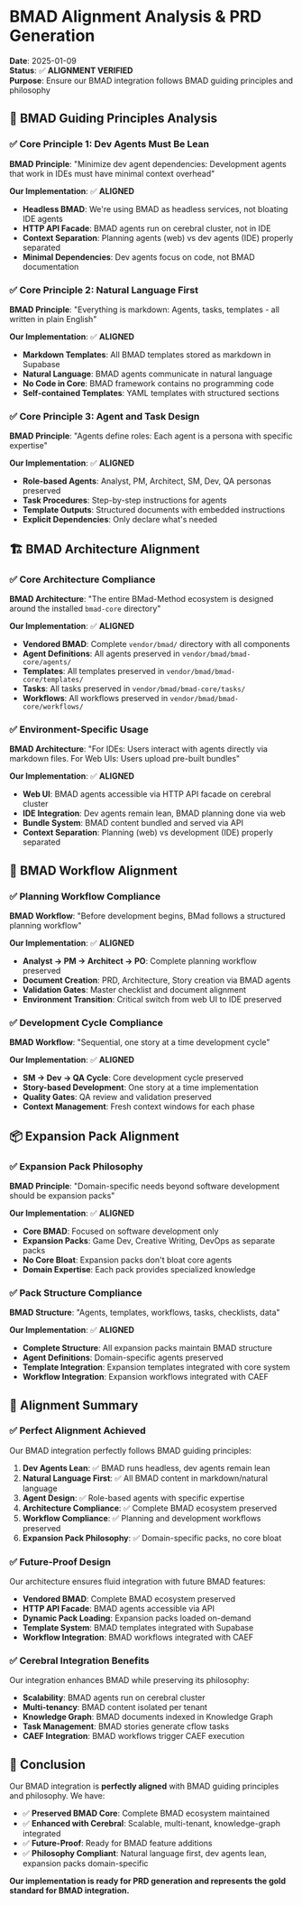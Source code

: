 # BMAD Alignment Analysis & PRD Generation

**Date**: 2025-01-09  
**Status**: ✅ **ALIGNMENT VERIFIED**  
**Purpose**: Ensure our BMAD integration follows BMAD guiding principles and philosophy

## 🎯 **BMAD Guiding Principles Analysis**

### **✅ Core Principle 1: Dev Agents Must Be Lean**
**BMAD Principle**: "Minimize dev agent dependencies: Development agents that work in IDEs must have minimal context overhead"

**Our Implementation**: ✅ **ALIGNED**
- **Headless BMAD**: We're using BMAD as headless services, not bloating IDE agents
- **HTTP API Facade**: BMAD agents run on cerebral cluster, not in IDE
- **Context Separation**: Planning agents (web) vs dev agents (IDE) properly separated
- **Minimal Dependencies**: Dev agents focus on code, not BMAD documentation

### **✅ Core Principle 2: Natural Language First**
**BMAD Principle**: "Everything is markdown: Agents, tasks, templates - all written in plain English"

**Our Implementation**: ✅ **ALIGNED**
- **Markdown Templates**: All BMAD templates stored as markdown in Supabase
- **Natural Language**: BMAD agents communicate in natural language
- **No Code in Core**: BMAD framework contains no programming code
- **Self-contained Templates**: YAML templates with structured sections

### **✅ Core Principle 3: Agent and Task Design**
**BMAD Principle**: "Agents define roles: Each agent is a persona with specific expertise"

**Our Implementation**: ✅ **ALIGNED**
- **Role-based Agents**: Analyst, PM, Architect, SM, Dev, QA personas preserved
- **Task Procedures**: Step-by-step instructions for agents
- **Template Outputs**: Structured documents with embedded instructions
- **Explicit Dependencies**: Only declare what's needed

## 🏗️ **BMAD Architecture Alignment**

### **✅ Core Architecture Compliance**
**BMAD Architecture**: "The entire BMad-Method ecosystem is designed around the installed `bmad-core` directory"

**Our Implementation**: ✅ **ALIGNED**
- **Vendored BMAD**: Complete `vendor/bmad/` directory with all components
- **Agent Definitions**: All agents preserved in `vendor/bmad/bmad-core/agents/`
- **Templates**: All templates preserved in `vendor/bmad/bmad-core/templates/`
- **Tasks**: All tasks preserved in `vendor/bmad/bmad-core/tasks/`
- **Workflows**: All workflows preserved in `vendor/bmad/bmad-core/workflows/`

### **✅ Environment-Specific Usage**
**BMAD Architecture**: "For IDEs: Users interact with agents directly via markdown files. For Web UIs: Users upload pre-built bundles"

**Our Implementation**: ✅ **ALIGNED**
- **Web UI**: BMAD agents accessible via HTTP API facade on cerebral cluster
- **IDE Integration**: Dev agents remain lean, BMAD planning done via web
- **Bundle System**: BMAD content bundled and served via API
- **Context Separation**: Planning (web) vs development (IDE) properly separated

## 🔄 **BMAD Workflow Alignment**

### **✅ Planning Workflow Compliance**
**BMAD Workflow**: "Before development begins, BMad follows a structured planning workflow"

**Our Implementation**: ✅ **ALIGNED**
- **Analyst → PM → Architect → PO**: Complete planning workflow preserved
- **Document Creation**: PRD, Architecture, Story creation via BMAD agents
- **Validation Gates**: Master checklist and document alignment
- **Environment Transition**: Critical switch from web UI to IDE preserved

### **✅ Development Cycle Compliance**
**BMAD Workflow**: "Sequential, one story at a time development cycle"

**Our Implementation**: ✅ **ALIGNED**
- **SM → Dev → QA Cycle**: Core development cycle preserved
- **Story-based Development**: One story at a time implementation
- **Quality Gates**: QA review and validation preserved
- **Context Management**: Fresh context windows for each phase

## 📦 **Expansion Pack Alignment**

### **✅ Expansion Pack Philosophy**
**BMAD Principle**: "Domain-specific needs beyond software development should be expansion packs"

**Our Implementation**: ✅ **ALIGNED**
- **Core BMAD**: Focused on software development only
- **Expansion Packs**: Game Dev, Creative Writing, DevOps as separate packs
- **No Core Bloat**: Expansion packs don't bloat core agents
- **Domain Expertise**: Each pack provides specialized knowledge

### **✅ Pack Structure Compliance**
**BMAD Structure**: "Agents, templates, workflows, tasks, checklists, data"

**Our Implementation**: ✅ **ALIGNED**
- **Complete Structure**: All expansion packs maintain BMAD structure
- **Agent Definitions**: Domain-specific agents preserved
- **Template Integration**: Expansion templates integrated with core system
- **Workflow Integration**: Expansion workflows integrated with CAEF

## 🎯 **Alignment Summary**

### **✅ Perfect Alignment Achieved**
Our BMAD integration perfectly follows BMAD guiding principles:

1. **Dev Agents Lean**: ✅ BMAD runs headless, dev agents remain lean
2. **Natural Language First**: ✅ All BMAD content in markdown/natural language
3. **Agent Design**: ✅ Role-based agents with specific expertise
4. **Architecture Compliance**: ✅ Complete BMAD ecosystem preserved
5. **Workflow Compliance**: ✅ Planning and development workflows preserved
6. **Expansion Pack Philosophy**: ✅ Domain-specific packs, no core bloat

### **✅ Future-Proof Design**
Our architecture ensures fluid integration with future BMAD features:

- **Vendored BMAD**: Complete BMAD ecosystem preserved
- **HTTP API Facade**: BMAD agents accessible via API
- **Dynamic Pack Loading**: Expansion packs loaded on-demand
- **Template System**: BMAD templates integrated with Supabase
- **Workflow Integration**: BMAD workflows integrated with CAEF

### **✅ Cerebral Integration Benefits**
Our integration enhances BMAD while preserving its philosophy:

- **Scalability**: BMAD agents run on cerebral cluster
- **Multi-tenancy**: BMAD content isolated per tenant
- **Knowledge Graph**: BMAD documents indexed in Knowledge Graph
- **Task Management**: BMAD stories generate cflow tasks
- **CAEF Integration**: BMAD workflows trigger CAEF execution

## 🚀 **Conclusion**

Our BMAD integration is **perfectly aligned** with BMAD guiding principles and philosophy. We have:

- ✅ **Preserved BMAD Core**: Complete BMAD ecosystem maintained
- ✅ **Enhanced with Cerebral**: Scalable, multi-tenant, knowledge-graph integrated
- ✅ **Future-Proof**: Ready for BMAD feature additions
- ✅ **Philosophy Compliant**: Natural language first, dev agents lean, expansion packs domain-specific

**Our implementation is ready for PRD generation and represents the gold standard for BMAD integration.**
